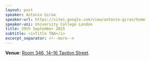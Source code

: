 ```yaml
---
layout: post
speaker: Antonio Girao
speaker-url: https://sites.google.com/view/antonio-girao/home
speaker-uni: University College London
title: 29th September 2025
subtitle: <i>Title TBA</i>
excerpt_separator: <!--more-->
---
```

**Venue**: <a href="https://www.openstreetmap.org/way/40253190" target=_blank>Room 346, 14–16 Taviton Street</a>.

<p></p>


<!--more-->
